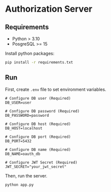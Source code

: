 # Authorization Server

## Requirements

- Python > 3.10
- PosgreSQL >= 15


Install python packages:
```sh
pip install -r requirements.txt
```

## Run

First, create `.env` file to set environment variables.

```
# Configure DB user (Required)
DB_USER=user

# Configure DB password (Required)
DB_PASSWORD=password

# Configure DB host (Required)
DB_HOST=localhost

# Configure DB port (Required)
DB_PORT=5432

# Configure DB name (Required)
DB_NAME=oauth_db

# Configure JWT Secret (Required)
JWT_SECRET="your_jwt_secret"
```

Then, run the server.

```sh
python app.py
```